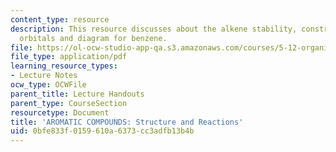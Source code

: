 ```yaml
---
content_type: resource
description: This resource discusses about the alkene stability, constructing molecular
  orbitals and diagram for benzene.
file: https://ol-ocw-studio-app-qa.s3.amazonaws.com/courses/5-12-organic-chemistry-i-spring-2003/0bfe833f0159610a6373cc3adfb13b4b_13.pdf
file_type: application/pdf
learning_resource_types:
- Lecture Notes
ocw_type: OCWFile
parent_title: Lecture Handouts
parent_type: CourseSection
resourcetype: Document
title: 'AROMATIC COMPOUNDS: Structure and Reactions'
uid: 0bfe833f-0159-610a-6373-cc3adfb13b4b
---
```

